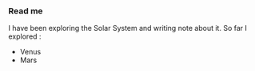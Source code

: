 ### Read me


I have been exploring the Solar System and writing note about it. So far I explored :
* Venus
* Mars
